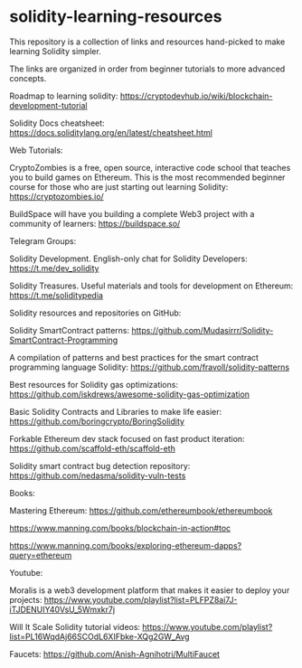 # solidity-learning-resources

This repository is a collection of links and resources hand-picked to make learning Solidity simpler.

The links are organized in order from beginner tutorials to more advanced concepts.

Roadmap to learning solidity:
https://cryptodevhub.io/wiki/blockchain-development-tutorial

Solidity Docs cheatsheet:
https://docs.soliditylang.org/en/latest/cheatsheet.html

Web Tutorials:

CryptoZombies is a free, open source, interactive code school that teaches you to build games on Ethereum. 
This is the most recommended beginner course for those who are just starting out learning Solidity:
https://cryptozombies.io/

BuildSpace will have you building a complete Web3 project with a community of learners: 
https://buildspace.so/

Telegram Groups:

Solidity Development. English-only chat for Solidity Developers:
https://t.me/dev_solidity

Solidity Treasures. Useful materials and tools for development on Ethereum:
https://t.me/soliditypedia


Solidity resources and repositories on GitHub:

Solidity SmartContract patterns: 
https://github.com/Mudasirrr/Solidity-SmartContract-Programming

A compilation of patterns and best practices for the smart contract programming language Solidity:
https://github.com/fravoll/solidity-patterns

Best resources for Solidity gas optimizations:
https://github.com/iskdrews/awesome-solidity-gas-optimization

Basic Solidity Contracts and Libraries to make life easier:
https://github.com/boringcrypto/BoringSolidity

Forkable Ethereum dev stack focused on fast product iteration:
https://github.com/scaffold-eth/scaffold-eth

Solidity smart contract bug detection repository:
https://github.com/nedasma/solidity-vuln-tests

Books:

Mastering Ethereum:
https://github.com/ethereumbook/ethereumbook

https://www.manning.com/books/blockchain-in-action#toc

https://www.manning.com/books/exploring-ethereum-dapps?query=ethereum

Youtube:

Moralis is a web3 development platform that makes it easier to deploy your projects:
https://www.youtube.com/playlist?list=PLFPZ8ai7J-iTJDENUIY40VsU_5Wmxkr7j

Will It Scale Solidity tutorial videos: 
https://www.youtube.com/playlist?list=PL16WqdAj66SCOdL6XIFbke-XQg2GW_Avg

Faucets:
https://github.com/Anish-Agnihotri/MultiFaucet
